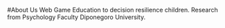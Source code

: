 #About Us
Web Game Education to decision resilience children. Research from Psychology Faculty Diponegoro University.
